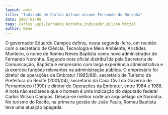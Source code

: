```yaml
---
layout: post
title: "Indicado de Carlos Wilson assume Fernando de Noronha"
date: 2007-01-08
tags: Carlos Lupi,Fernando Noronha,indicador,Wilson Witzel
author: None
---
```

O governador Eduardo Campos definiu, nesta segunda-feira, em reunião com o secretário de Ciência, Tecnologia e Meio Ambiente, Aristides Monteiro, o nome de Romeu Neves Baptista como novo administrador de Fernando Noronha. 
Segundo nota oficial distribu?da pela Secretaria de Comunicação, Baptista é empresário com larga experiência administrativa e já exerceu funções relevantes na administração pública.
O empresário foi diretor de operações da Embratur (1985/88), secretário de Turismo da Prefeitura do Recife (2001/04), secretário da Casa Civil do Governo de Pernambuco (1990) e diretor de Operações da Embratur, entre 1984 e 1988.
A nota não esclarece que o homem é uma indicação do deputado federal Carlos Wilson Campos.
Deseja-se melhor sorte ao arquipélago de Noronha. No turismo do Recife, na primeira gestão de João Paulo, Romeu Baptista teve uma atuação apagada. 